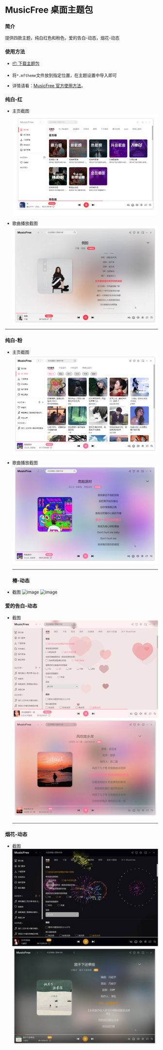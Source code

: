 # MusicFree 桌面主题包

### 简介

提供四款主题，纯白红色和粉色，爱的告白-动态，烟花-动态

### 使用方法

- [📦️ 下载主题包](https://github.com/akFace/MusicFreeTheme/releases)

- 将`*.mftheme`文件放到指定位置，在主题设置中导入即可

- 详情请看：[MusicFree 官方使用方法](https://github.com/maotoumao/MusicFreeThemePacks)。

### 纯白-红

- 主页截图
  ![image](https://raw.githubusercontent.com/akFace/MusicFreeTheme/master/preview/home.jpg)

- 歌曲播放截图
  ![image](https://raw.githubusercontent.com/akFace/MusicFreeTheme/master/preview/detail.jpg)

---

### 纯白-粉

- 主页截图
  ![image](https://raw.githubusercontent.com/akFace/MusicFreeTheme/master/preview/home-pink.jpg)

- 歌曲播放截图
  ![image](https://raw.githubusercontent.com/akFace/MusicFreeTheme/master/preview/detail-pink.jpg)

  ***

  ### 椿-动态

- 截图
  ![image](https://raw.githubusercontent.com/akFace/MusicFreeTheme/master/preview/chun.jpg)
  ![image](https://raw.githubusercontent.com/akFace/MusicFreeTheme/master/preview/detail-chun.gif)

### 爱的告白-动态

- 截图
  ![image](https://raw.githubusercontent.com/akFace/MusicFreeTheme/master/preview/love-dynamic.jpg)
  ![image](https://raw.githubusercontent.com/akFace/MusicFreeTheme/master/preview/detail-love-dynamic.jpg)

  ***

### 烟花-动态

- 截图
  ![image](https://raw.githubusercontent.com/akFace/MusicFreeTheme/master/preview/fireworks.jpg)
  ![image](https://raw.githubusercontent.com/akFace/MusicFreeTheme/master/preview/detail-fireworks.jpg)
